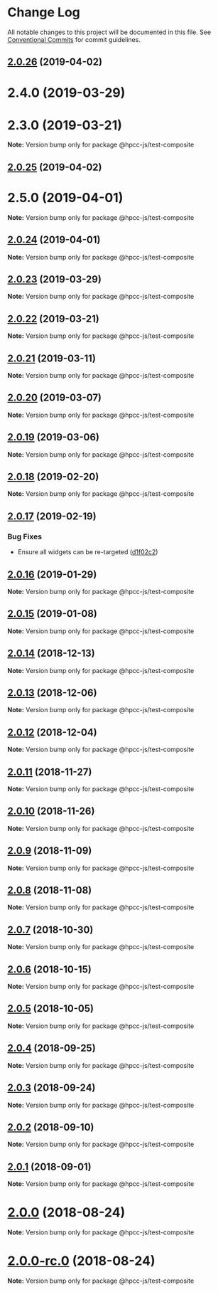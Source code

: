 # Change Log

All notable changes to this project will be documented in this file.
See [Conventional Commits](https://conventionalcommits.org) for commit guidelines.

## [2.0.26](https://github.com/GordonSmith/Visualization/compare/@hpcc-js/test-composite@2.0.21...@hpcc-js/test-composite@2.0.26) (2019-04-02)



# 2.4.0 (2019-03-29)



# 2.3.0 (2019-03-21)

**Note:** Version bump only for package @hpcc-js/test-composite






## [2.0.25](https://github.com/GordonSmith/Visualization/compare/@hpcc-js/test-composite@2.0.21...@hpcc-js/test-composite@2.0.25) (2019-04-02)



# 2.5.0 (2019-04-01)

**Note:** Version bump only for package @hpcc-js/test-composite






## [2.0.24](https://github.com/GordonSmith/Visualization/compare/@hpcc-js/test-composite@2.0.21...@hpcc-js/test-composite@2.0.24) (2019-04-01)

**Note:** Version bump only for package @hpcc-js/test-composite






## [2.0.23](https://github.com/GordonSmith/Visualization/compare/@hpcc-js/test-composite@2.0.21...@hpcc-js/test-composite@2.0.23) (2019-03-29)

**Note:** Version bump only for package @hpcc-js/test-composite






## [2.0.22](https://github.com/GordonSmith/Visualization/compare/@hpcc-js/test-composite@2.0.21...@hpcc-js/test-composite@2.0.22) (2019-03-21)

**Note:** Version bump only for package @hpcc-js/test-composite






## [2.0.21](https://github.com/GordonSmith/Visualization/compare/@hpcc-js/test-composite@2.0.20...@hpcc-js/test-composite@2.0.21) (2019-03-11)

**Note:** Version bump only for package @hpcc-js/test-composite





## [2.0.20](https://github.com/GordonSmith/Visualization/compare/@hpcc-js/test-composite@2.0.19...@hpcc-js/test-composite@2.0.20) (2019-03-07)

**Note:** Version bump only for package @hpcc-js/test-composite






## [2.0.19](https://github.com/GordonSmith/Visualization/compare/@hpcc-js/test-composite@2.0.18...@hpcc-js/test-composite@2.0.19) (2019-03-06)

**Note:** Version bump only for package @hpcc-js/test-composite






## [2.0.18](https://github.com/GordonSmith/Visualization/compare/@hpcc-js/test-composite@2.0.17...@hpcc-js/test-composite@2.0.18) (2019-02-20)

**Note:** Version bump only for package @hpcc-js/test-composite






## [2.0.17](https://github.com/GordonSmith/Visualization/compare/@hpcc-js/test-composite@2.0.16...@hpcc-js/test-composite@2.0.17) (2019-02-19)


### Bug Fixes

* Ensure all widgets can be re-targeted ([d1f02c2](https://github.com/GordonSmith/Visualization/commit/d1f02c2))






## [2.0.16](https://github.com/GordonSmith/Visualization/compare/@hpcc-js/test-composite@2.0.15...@hpcc-js/test-composite@2.0.16) (2019-01-29)

**Note:** Version bump only for package @hpcc-js/test-composite






## [2.0.15](https://github.com/GordonSmith/Visualization/compare/@hpcc-js/test-composite@2.0.14...@hpcc-js/test-composite@2.0.15) (2019-01-08)

**Note:** Version bump only for package @hpcc-js/test-composite






## [2.0.14](https://github.com/GordonSmith/Visualization/compare/@hpcc-js/test-composite@2.0.13...@hpcc-js/test-composite@2.0.14) (2018-12-13)

**Note:** Version bump only for package @hpcc-js/test-composite






## [2.0.13](https://github.com/GordonSmith/Visualization/compare/@hpcc-js/test-composite@2.0.12...@hpcc-js/test-composite@2.0.13) (2018-12-06)

**Note:** Version bump only for package @hpcc-js/test-composite






## [2.0.12](https://github.com/GordonSmith/Visualization/compare/@hpcc-js/test-composite@2.0.11...@hpcc-js/test-composite@2.0.12) (2018-12-04)

**Note:** Version bump only for package @hpcc-js/test-composite






## [2.0.11](https://github.com/GordonSmith/Visualization/compare/@hpcc-js/test-composite@2.0.10...@hpcc-js/test-composite@2.0.11) (2018-11-27)

**Note:** Version bump only for package @hpcc-js/test-composite






<a name="2.0.10"></a>
## [2.0.10](https://github.com/GordonSmith/Visualization/compare/@hpcc-js/test-composite@2.0.9...@hpcc-js/test-composite@2.0.10) (2018-11-26)

**Note:** Version bump only for package @hpcc-js/test-composite





<a name="2.0.9"></a>
## [2.0.9](https://github.com/GordonSmith/Visualization/compare/@hpcc-js/test-composite@2.0.8...@hpcc-js/test-composite@2.0.9) (2018-11-09)

**Note:** Version bump only for package @hpcc-js/test-composite





<a name="2.0.8"></a>
## [2.0.8](https://github.com/GordonSmith/Visualization/compare/@hpcc-js/test-composite@2.0.7...@hpcc-js/test-composite@2.0.8) (2018-11-08)

**Note:** Version bump only for package @hpcc-js/test-composite





<a name="2.0.7"></a>
## [2.0.7](https://github.com/GordonSmith/Visualization/compare/@hpcc-js/test-composite@2.0.6...@hpcc-js/test-composite@2.0.7) (2018-10-30)

**Note:** Version bump only for package @hpcc-js/test-composite





<a name="2.0.6"></a>
## [2.0.6](https://github.com/GordonSmith/Visualization/compare/@hpcc-js/test-composite@2.0.5...@hpcc-js/test-composite@2.0.6) (2018-10-15)

**Note:** Version bump only for package @hpcc-js/test-composite





<a name="2.0.5"></a>
## [2.0.5](https://github.com/GordonSmith/Visualization/compare/@hpcc-js/test-composite@2.0.4...@hpcc-js/test-composite@2.0.5) (2018-10-05)

**Note:** Version bump only for package @hpcc-js/test-composite





<a name="2.0.4"></a>
## [2.0.4](https://github.com/GordonSmith/Visualization/compare/@hpcc-js/test-composite@2.0.3...@hpcc-js/test-composite@2.0.4) (2018-09-25)

**Note:** Version bump only for package @hpcc-js/test-composite





<a name="2.0.3"></a>
## [2.0.3](https://github.com/GordonSmith/Visualization/compare/@hpcc-js/test-composite@2.0.2...@hpcc-js/test-composite@2.0.3) (2018-09-24)

**Note:** Version bump only for package @hpcc-js/test-composite





<a name="2.0.2"></a>
## [2.0.2](https://github.com/GordonSmith/Visualization/compare/@hpcc-js/test-composite@2.0.1...@hpcc-js/test-composite@2.0.2) (2018-09-10)

**Note:** Version bump only for package @hpcc-js/test-composite





<a name="2.0.1"></a>
## [2.0.1](https://github.com/GordonSmith/Visualization/compare/@hpcc-js/test-composite@2.0.0...@hpcc-js/test-composite@2.0.1) (2018-09-01)

**Note:** Version bump only for package @hpcc-js/test-composite





<a name="2.0.0"></a>
# [2.0.0](https://github.com/GordonSmith/Visualization/compare/@hpcc-js/test-composite@0.0.60...@hpcc-js/test-composite@2.0.0) (2018-08-24)

**Note:** Version bump only for package @hpcc-js/test-composite





<a name="2.0.0-rc.0"></a>
# [2.0.0-rc.0](https://github.com/GordonSmith/Visualization/compare/@hpcc-js/test-composite@0.0.60...@hpcc-js/test-composite@2.0.0-rc.0) (2018-08-24)

**Note:** Version bump only for package @hpcc-js/test-composite
